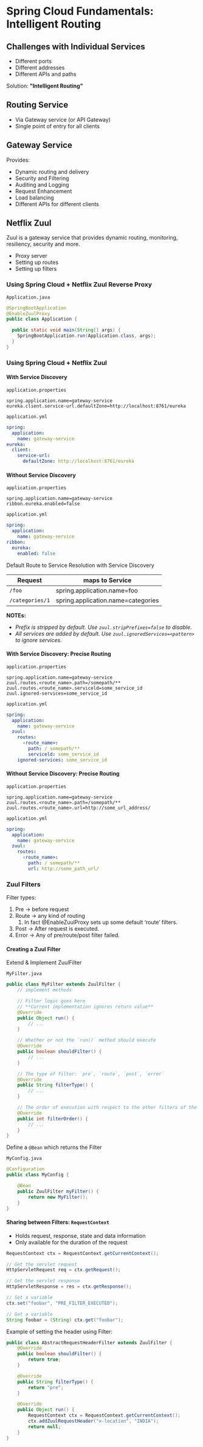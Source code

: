 # Spring Cloud Fundamentals: Intelligent Routing

## Challenges with Individual Services

- Different ports
- Different addresses
- Different APIs and paths

Solution: __"Intelligent Routing"__

## Routing Service

- Via Gateway service (or API Gateway)
- Single point of entry for all clients

## Gateway Service

Provides:

- Dynamic routing and delivery
- Security and Filtering
- Auditing and Logging
- Request Enhancement
- Load balancing
- Different APIs for different clients

## Netflix Zuul

Zuul is a gateway service that provides dynamic routing, monitoring, resiliency, security and more.

- Proxy server
- Setting up routes
- Setting up filters

### Using Spring Cloud + Netflix Zuul Reverse Proxy

`Application.java`

```java
@SpringBootApplication
@EnableZuulProxy
public class Application {

  public static void main(String[] args) {
    SpringBootApplication.run(Application.class, args);
  }
}
```

### Using Spring Cloud + Netflix Zuul

#### With Service Discovery

`application.properties`

```properties
spring.application.name=gateway-service
eureka.client.service-url.defaultZone=http://localhost:8761/eureka
```

`application.yml`

```yaml
spring:
  application:
    name: gateway-service
eureka:
  client:
    service-url:
      defaultZone: http://localhost:8761/eureka
```

#### Without Service Discovery

`application.properties`

```properties
spring.application.name=gateway-service
ribbon.eureka.enabled=false
```

`application.yml`

```yaml
spring:
  application:
    name: gateway-service
ribbon:
  eureka:
    enabled: false
```

Default Route to Service Resolution with Service Discovery

| Request          | maps to Service                      |
|------------------|--------------------------------------|
| `/foo`           | spring.application.name=foo          |
| `/categories/1`  | spring.application.name=categories   |

__NOTEs:__

- *Prefix is stripped by default. Use `zuul.stripPrefixes=false` to disable.*
- *All services are added by default. Use `zuul.ignoredServices=<pattern>` to ignore services.*

#### With Service Discovery: Precise Routing

`application.properties`

```properties
spring.application.name=gateway-service
zuul.routes.<route_name>.path=/somepath/**
zuul.routes.<route_name>.serviceld=some_service_id
zuul.ignored-services=some_service_id
```

`application.yml`

```yaml
spring:
  application:
    name: gateway-service
  zuul:
    routes:
      ‹route_name>:
        path: / somepath/**
        serviceld: some_service_id
    ignored-services: some_service_id
```

#### Without Service Discovery: Precise Routing

`application.properties`

```properties
spring.application.name=gateway-service
zuul.routes.<route_name>.path=/somepath/**
zuul.routes.<route_name>.url=http://some_url_address/
```

`application.yml`

```yaml
spring:
  application:
    name: gateway-service
  zuul:
    routes:
      ‹route_name>:
        path: / somepath/**
        url: http://some_path_url/
```

### Zuul Filters

Filter types:

1. Pre -> before request
2. Route -> any kind of routing
    1. In fact @EnableZuulProxy sets up some default ‘route’ filters.
3. Post -> After request is executed.
4. Error -> Any of pre/route/post filter failed.

#### Creating a Zuul Filter

Extend & Implement ZuulFilter

`MyFilter.java`

```java
public class MyFilter extends ZuulFilter {
    // implement methods

    // Filter logic goes here
    // **Current implementation ignores return value**
    @Override
    public Object run() {
        // ...
    }

    // Whether or not the `run()` method should execute
    @Override
    public boolean shouldFilter() {
        // ...
    }

    // The type of filter: `pre`, `route`, `post`, `error`
    @Override
    public String filterType() {
        // ...
    }

    // The order of execution with respect to the other filters of the same type
    @Override
    public int filterOrder() {
        // ...
    }
}
```

Define a `@Bean` which returns the Filter

`MyConfig.java`

```java
@Configuration
public class MyConfig {

    @Bean
    public ZuulFilter myFilter() {
        return new MyFilter();
    }
}
```

#### Sharing between Filters: `RequestContext`

- Holds request, response, state and data information
- Only available for the duration of the request

```java
RequestContext ctx = RequestContext.getCurrentContext();

// Get the servlet request
HttpServletRequest req = ctx.getRequest();

// Get the servlet response
HttpServletResponse = res = ctx.getResponse();

// Set a variable
ctx.set("foobar", "PRE_FILTER_EXECUTED");

// Get a variable
String foobar = (String) ctx.get("foobar");
```

Example of setting the header using Filter:

```java
public class AbstractRequestHeaderFilter extends ZuulFilter {
    @Override
    public boolean shouldFilter() {
        return true;
    }

    @Override
    public String filterType() {
        return "pre";
    }

    @Override
    public Object run() {
        RequestContext ctx = RequestContext.getCurrentContext();
        ctx.addZuulRequestHeader("x-location", "INDIA");
        return null;
    }
}
```
